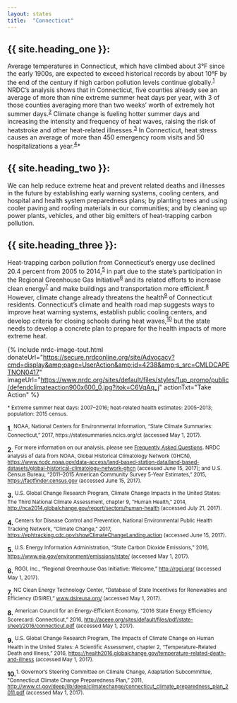 ```yaml
---
layout: states
title:  "Connecticut"
---
```

## {{ site.heading_one }}:
Average temperatures in Connecticut, which have climbed about 3°F since the early 1900s, are expected to exceed historical records by about 10°F by the end of the century if high carbon pollution levels continue globally.<sup>[1](#f1)</sup> NRDC’s analysis shows that in Connecticut, five counties already see an average of more than nine extreme summer heat days per year, with 3 of those counties averaging more than two weeks’ worth of extremely hot summer days.<sup>[2](#f2)</sup> Climate change is fueling hotter summer days and increasing the intensity and frequency of heat waves, raising the risk of heatstroke and other heat-related illnesses.<sup>[3](#f3)</sup> In Connecticut, heat stress causes an average of more than 450 emergency room visits and 50 hospitalizations a year.<sup>[4](#f4)</sup>*

## {{ site.heading_two }}:
We can help reduce extreme heat and prevent related deaths and illnesses in the future by establishing early warning systems, cooling centers, and hospital and health system preparedness plans; by planting trees and using cooler paving and roofing materials in our communities; and by cleaning up power plants, vehicles, and other big emitters of heat-trapping carbon pollution.

## {{ site.heading_three }}:
Heat-trapping carbon pollution from Connecticut’s energy use declined 20.4 percent from 2005 to 2014,<sup>[5](#f5)</sup> in part due to the state’s participation in the Regional Greenhouse Gas Initiative<sup>[6](#f6)</sup> and its related efforts to increase clean energy<sup>[7](#f7)</sup> and make buildings and transportation more efficient.<sup>[8](#f8)</sup> However, climate change already threatens the health<sup>[9](#f9)</sup> of Connecticut residents. Connecticut’s climate and health road map suggests ways to improve heat warning systems, establish public cooling centers, and develop criteria for closing schools during heat waves,<sup>[10](#f10)</sup> but the state needs to develop a concrete plan to prepare for the health impacts of more extreme heat.


{% include nrdc-image-tout.html donateUrl="https://secure.nrdconline.org/site/Advocacy?cmd=display&amp;page=UserAction&amp;id=4238&amp;s_src=CMLDCAPETNON0417"
imageUrl="https://www.nrdc.org/sites/default/files/styles/1up_promo/public/defendclimateaction900x600_0.jpg?itok=C6VqAq_j"
actionTxt="Take Action"
 %}


<sup>* Extreme summer heat days: 2007–2016; heat-related health estimates: 2005–2013; population: 2015 census.</sup>

<footer>
<b id="f1">1.</b><sup>	NOAA, National Centers for Environmental Information, “State Climate Summaries: Connecticut,” 2017, https://statesummaries.ncics.org/ct (accessed May 1, 2017).</sup>

<b id="f2">2.</b><sup> For more information on our analysis, please see <a href="https://www.nrdc.org/resources/climate-change-and-health-extreme-heat-faqs">Frequently Asked Questions</a>. NRDC analysis of data from NOAA, Global Historical Climatology Network (GHCN), https://www.ncdc.noaa.gov/data-access/land-based-station-data/land-based-datasets/global-historical-climatology-network-ghcn (accessed June 15, 2017); and U.S. Census Bureau, “2011–2015 American Community Survey 5-Year Estimates,” 2015, https://factfinder.census.gov (accessed June 15, 2017). </sup>

<b id="f3">3.</b><sup>	U.S. Global Change Research Program, Climate Change Impacts in the United States: The Third National Climate Assessment, chapter 9, “Human Health,” 2014, http://nca2014.globalchange.gov/report/sectors/human-health (accessed July 21, 2017). </sup>

<b id="f4">4.</b><sup>	Centers for Disease Control and Prevention, National Environmental Public Health Tracking Network, “Climate Change,” 2017, https://ephtracking.cdc.gov/showClimateChangeLanding.action (accessed June 15, 2017).</sup>


<b id="f5">5.</b><sup>	U.S. Energy Information Administration, “State Carbon Dioxide Emissions,” 2016, https://www.eia.gov/environment/emissions/state/ (accessed May 1, 2017).</sup>


<b id="f6">6.</b><sup> RGGI, Inc., “Regional Greenhouse Gas Initiative: Welcome,” http://rggi.org/ (accessed May 1, 2017). 
</sup>


<b id="f7">7.</b><sup>	NC Clean Energy Technology Center, “Database of State Incentives for Renewables and Efficiency (DSIRE),” www.dsireusa.org/ (accessed May 1, 2017). </sup>


<b id="f8">8.</b><sup>	American Council for an Energy-Efficient Economy, “2016 State Energy Efficiency Scorecard: Connecticut,” 2016, http://aceee.org/sites/default/files/pdf/state-sheet/2016/connecticut.pdf (accessed May 1, 2017). </sup>


<b id="f9">9.</b><sup>	U.S. Global Change Research Program, The Impacts of Climate Change on Human Health in the United States: A Scientific Assessment, chapter 2, “Temperature-Related Death and Illness,” 2016, https://health2016.globalchange.gov/temperature-related-death-and-illness (accessed May 1, 2017). </sup>


<b id="f10">10.</b><sup>1.	Governor’s Steering Committee on Climate Change, Adaptation Subcommittee, “Connecticut Climate Change Preparedness Plan,” 2011, http://www.ct.gov/deep/lib/deep/climatechange/connecticut_climate_preparedness_plan_2011.pdf (accessed May 1, 2017).</sup>


</footer>

